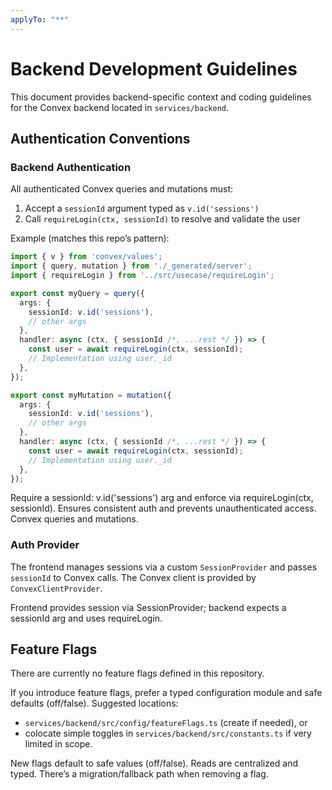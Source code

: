 ```yaml
---
applyTo: "**"
---
```


# Backend Development Guidelines

This document provides backend-specific context and coding guidelines for the Convex backend located in `services/backend`.

## Authentication Conventions

### Backend Authentication

All authenticated Convex queries and mutations must:

1) Accept a `sessionId` argument typed as `v.id('sessions')`
2) Call `requireLogin(ctx, sessionId)` to resolve and validate the user

Example (matches this repo’s pattern):

```ts
import { v } from 'convex/values';
import { query, mutation } from './_generated/server';
import { requireLogin } from '../src/usecase/requireLogin';

export const myQuery = query({
  args: {
    sessionId: v.id('sessions'),
    // other args
  },
  handler: async (ctx, { sessionId /*, ...rest */ }) => {
    const user = await requireLogin(ctx, sessionId);
    // Implementation using user._id
  },
});

export const myMutation = mutation({
  args: {
    sessionId: v.id('sessions'),
    // other args
  },
  handler: async (ctx, { sessionId /*, ...rest */ }) => {
    const user = await requireLogin(ctx, sessionId);
    // Implementation using user._id
  },
});
```

<directive>
  <core>Require a sessionId: v.id('sessions') arg and enforce via requireLogin(ctx, sessionId).</core>
  <why>Ensures consistent auth and prevents unauthenticated access.</why>
  <scope>Convex queries and mutations.</scope>
</directive>

### Auth Provider

The frontend manages sessions via a custom `SessionProvider` and passes `sessionId` to Convex calls. The Convex client is provided by `ConvexClientProvider`.

<note>
  <context>Frontend provides session via SessionProvider; backend expects a sessionId arg and uses requireLogin.</context>
</note>

## Feature Flags

There are currently no feature flags defined in this repository.

If you introduce feature flags, prefer a typed configuration module and safe defaults (off/false). Suggested locations:

- `services/backend/src/config/featureFlags.ts` (create if needed), or
- colocate simple toggles in `services/backend/src/constants.ts` if very limited in scope.

<verify>
  <check>New flags default to safe values (off/false).</check>
  <check>Reads are centralized and typed.</check>
  <check>There’s a migration/fallback path when removing a flag.</check>
</verify>
